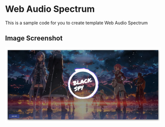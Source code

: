 # Web Audio Spectrum
 This is a sample code for you to create template Web Audio Spectrum
## Image Screenshot
![Image Screenshot](picture.jpg)

